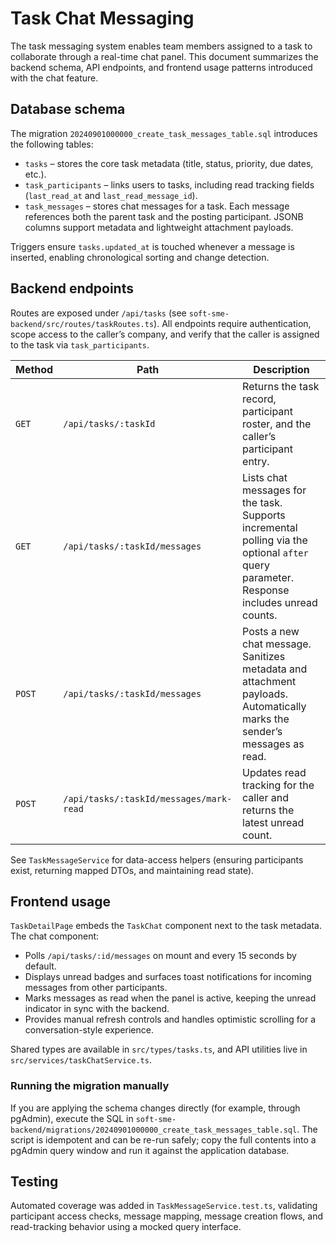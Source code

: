 # Task Chat Messaging

The task messaging system enables team members assigned to a task to collaborate through a real-time chat panel. This document summarizes the backend schema, API endpoints, and frontend usage patterns introduced with the chat feature.

## Database schema

The migration `20240901000000_create_task_messages_table.sql` introduces the following tables:

- `tasks` – stores the core task metadata (title, status, priority, due dates, etc.).
- `task_participants` – links users to tasks, including read tracking fields (`last_read_at` and `last_read_message_id`).
- `task_messages` – stores chat messages for a task. Each message references both the parent task and the posting participant. JSONB columns support metadata and lightweight attachment payloads.

Triggers ensure `tasks.updated_at` is touched whenever a message is inserted, enabling chronological sorting and change detection.

## Backend endpoints

Routes are exposed under `/api/tasks` (see `soft-sme-backend/src/routes/taskRoutes.ts`). All endpoints require authentication, scope access to the caller’s company, and verify that the caller is assigned to the task via `task_participants`.

| Method | Path | Description |
| ------ | ---- | ----------- |
| `GET` | `/api/tasks/:taskId` | Returns the task record, participant roster, and the caller’s participant entry. |
| `GET` | `/api/tasks/:taskId/messages` | Lists chat messages for the task. Supports incremental polling via the optional `after` query parameter. Response includes unread counts. |
| `POST` | `/api/tasks/:taskId/messages` | Posts a new chat message. Sanitizes metadata and attachment payloads. Automatically marks the sender’s messages as read. |
| `POST` | `/api/tasks/:taskId/messages/mark-read` | Updates read tracking for the caller and returns the latest unread count. |

See `TaskMessageService` for data-access helpers (ensuring participants exist, returning mapped DTOs, and maintaining read state).

## Frontend usage

`TaskDetailPage` embeds the `TaskChat` component next to the task metadata. The chat component:

- Polls `/api/tasks/:id/messages` on mount and every 15 seconds by default.
- Displays unread badges and surfaces toast notifications for incoming messages from other participants.
- Marks messages as read when the panel is active, keeping the unread indicator in sync with the backend.
- Provides manual refresh controls and handles optimistic scrolling for a conversation-style experience.

Shared types are available in `src/types/tasks.ts`, and API utilities live in `src/services/taskChatService.ts`.

### Running the migration manually

If you are applying the schema changes directly (for example, through pgAdmin), execute the SQL in `soft-sme-backend/migrations/20240901000000_create_task_messages_table.sql`. The script is idempotent and can be re-run safely; copy the full contents into a pgAdmin query window and run it against the application database.

## Testing

Automated coverage was added in `TaskMessageService.test.ts`, validating participant access checks, message mapping, message creation flows, and read-tracking behavior using a mocked query interface.

